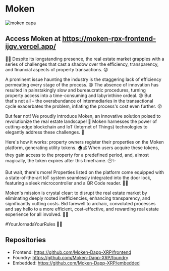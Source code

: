 # Moken 

![moken capa](https://github.com/Moken-Dapp-XRP/.github/assets/99221221/e749ab01-f75b-4ef6-930e-0d152a17e69e)

## Access Moken at https://moken-rpx-frontend-ijgv.vercel.app/

🏡🚀 Despite its longstanding presence, the real estate market grapples with a series of challenges that cast a shadow over the efficiency, transparency, and financial aspects of property transactions. 😟

A prominent issue haunting the industry is the staggering lack of efficiency permeating every stage of the process. 😩 The absence of innovation has resulted in painstakingly slow and bureaucratic procedures, turning property access into a time-consuming and labyrinthine ordeal. 😓 But that's not all – the overabundance of intermediaries in the transactional cycle exacerbates the problem, inflating the process's cost even further. 😵

But fear not! We proudly introduce Moken, an innovative solution poised to revolutionize the real estate landscape! 🌟 Moken harnesses the power of cutting-edge blockchain and IoT (Internet of Things) technologies to elegantly address these challenges. 🚀

Here's how it works: property owners register their properties on the Moken platform, generating utility tokens. 🏠💰 When users acquire these tokens, they gain access to the property for a predefined period, and, almost magically, the token expires after this timeframe. 🕒✨

But wait, there's more! Properties listed on the platform come equipped with a state-of-the-art IoT system seamlessly integrated into the door lock, featuring a sleek microcontroller and a QR Code reader. 📡🚪

Moken's mission is crystal clear: to disrupt the real estate market by eliminating deeply rooted inefficiencies, enhancing transparency, and significantly cutting costs. Bid farewell to archaic, convoluted processes and say hello to a more efficient, cost-effective, and rewarding real estate experience for all involved. 🙌🏡

#YourJornadaYourRules 🚀💎


## Repositories

- Frontend: https://github.com/Moken-Dapp-XRP/frontend
- Foundry: https://github.com/Moken-Dapp-XRP/foundry
- Embedded: https://github.com/Moken-Dapp-XRP/embedded


